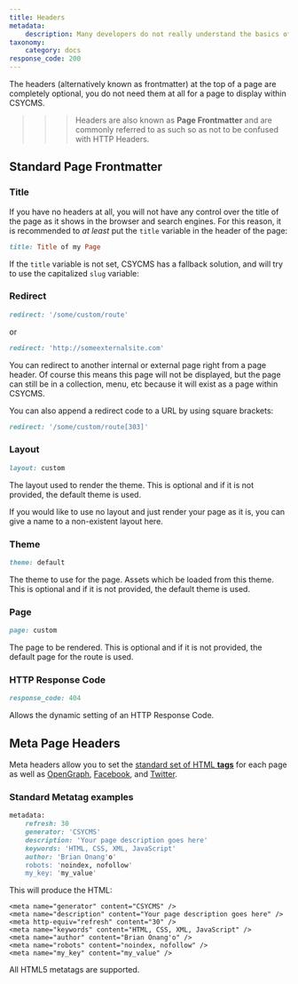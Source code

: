 ```yaml
---
title: Headers
metadata:
    description: Many developers do not really understand the basics of how HTTP and web applications work.  This discussion attempts to clarify some common misconceptions.
taxonomy:
    category: docs
response_code: 200
---
```


The headers (alternatively known as frontmatter) at the top of a page are completely optional, you do not need them at all for a page to display within CSYCMS.

>>> Headers are also known as **Page Frontmatter** and are commonly referred to as such so as not to be confused with HTTP Headers.

## Standard Page Frontmatter

### Title

If you have no headers at all, you will not have any control over the title of the page as it shows in the browser and search engines.  For this reason, it is recommended to _at least_ put the `title` variable in the header of the page:

```ruby
title: Title of my Page
```

If the `title` variable is not set, CSYCMS has a fallback solution, and will try to use the capitalized `slug` variable:

### Redirect

```ruby
redirect: '/some/custom/route'
```

or

```ruby
redirect: 'http://someexternalsite.com'
```

You can redirect to another internal or external page right from a page header.  Of course this means this page will not be displayed, but the page can still be in a collection, menu, etc because it will exist as a page within CSYCMS.

You can also append a redirect code to a URL by using square brackets:

```ruby
redirect: '/some/custom/route[303]'
```

### Layout

```ruby
layout: custom
```
The layout used to render the theme. This is optional and if it is not provided, the default theme is used.

If you would like to use no layout and just render your page as it is, you can give a name to a non-existent layout here.

### Theme

```ruby
theme: default
```
The theme to use for the page. Assets which be loaded from this theme. This is optional and if it is not provided, the default theme is used.

### Page

```ruby
page: custom
```
The page to be rendered. This is optional and if it is not provided, the default page for the route is used.

### HTTP Response Code

``` ruby
response_code: 404
```

Allows the dynamic setting of an HTTP Response Code.

## Meta Page Headers

Meta headers allow you to set the [standard set of HTML **<meta> tags**](http://www.w3schools.com/tags/tag_meta.asp) for each page as well as [OpenGraph](http://ogp.me/), [Facebook](https://developers.facebook.com/docs/sharing/best-practices), and [Twitter](https://dev.twitter.com/cards/overview).

### Standard Metatag examples

```ruby
metadata:
    refresh: 30
    generator: 'CSYCMS'
    description: 'Your page description goes here'
    keywords: 'HTML, CSS, XML, JavaScript'
    author: 'Brian Onang'o'
    robots: 'noindex, nofollow'
    my_key: 'my_value'
```

This will produce the HTML:

```
<meta name="generator" content="CSYCMS" />
<meta name="description" content="Your page description goes here" />
<meta http-equiv="refresh" content="30" />
<meta name="keywords" content="HTML, CSS, XML, JavaScript" />
<meta name="author" content="Brian Onang'o" />
<meta name="robots" content="noindex, nofollow" />
<meta name="my_key" content="my_value" />
```

All HTML5 metatags are supported.